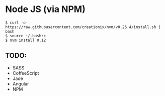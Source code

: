 # Node JS (via NPM)

```
$ curl -o- https://raw.githubusercontent.com/creationix/nvm/v0.25.4/install.sh | bash
$ source ~/.bashrc
$ nvm install 0.12
```

## TODO:

* SASS
* CoffeeScript
* Jade
* Angular
* NPM
